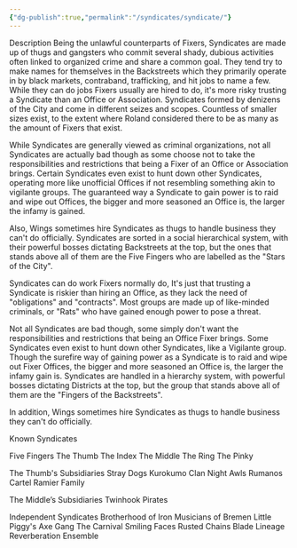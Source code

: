 ```yaml
---
{"dg-publish":true,"permalink":"/syndicates/syndicate/"}
---
```


Description
Being the unlawful counterparts of Fixers, Syndicates are made up of thugs and gangsters who commit several shady, dubious activities often linked to organized crime and share a common goal. They tend try to make names for themselves in the Backstreets which they primarily operate in by black markets, contraband, trafficking, and hit jobs to name a few. While they can do jobs Fixers usually are hired to do, it's more risky trusting a Syndicate than an Office or Association. Syndicates formed by denizens of the City and come in different seizes and scopes. Countless of smaller sizes exist, to the extent where Roland considered there to be as many as the amount of Fixers that exist.

While Syndicates are generally viewed as criminal organizations, not all Syndicates are actually bad though as some choose not to take the responsibilities and restrictions that being a Fixer of an Office or Association brings. Certain Syndicates even exist to hunt down other Syndicates, operating more like unofficial Offices if not resembling something akin to vigilante groups. The guaranteed way a Syndicate to gain power is to raid and wipe out Offices, the bigger and more seasoned an Office is, the larger the infamy is gained.

Also, Wings sometimes hire Syndicates as thugs to handle business they can't do officially. Syndicates are sorted in a social hierarchical system, with their powerful bosses dictating Backstreets at the top, but the ones that stands above all of them are the Five Fingers who are labelled as the "Stars of the City".

  
Syndicates can do work Fixers normally do, It's just that trusting a Syndicate is riskier than hiring an Office, as they lack the need of "obligations" and "contracts". Most groups are made up of like-minded criminals, or "Rats" who have gained enough power to pose a threat.  
  
Not all Syndicates are bad though, some simply don't want the responsibilities and restrictions that being an Office Fixer brings. Some Syndicates even exist to hunt down other Syndicates, like a Vigilante group.  
Though the surefire way of gaining power as a Syndicate is to raid and wipe out Fixer Offices, the bigger and more seasoned an Office is, the larger the infamy gain is. Syndicates are handled in a hierarchy system, with powerful bosses dictating Districts at the top, but the group that stands above all of them are the "Fingers of the Backstreets".  
  
In addition, Wings sometimes hire Syndicates as thugs to handle business they can't do officially.

Known Syndicates

Five Fingers
The Thumb
The Index
The Middle
The Ring
The Pinky

The Thumb's Subsidiaries
Stray Dogs
Kurokumo Clan
Night Awls
Rumanos Cartel
Ramier Family

The Middle’s Subsidiaries
Twinhook Pirates

Independent Syndicates
Brotherhood of Iron
Musicians of Bremen
Little Piggy's
Axe Gang
The Carnival
Smiling Faces
Rusted Chains
Blade Lineage
Reverberation Ensemble
